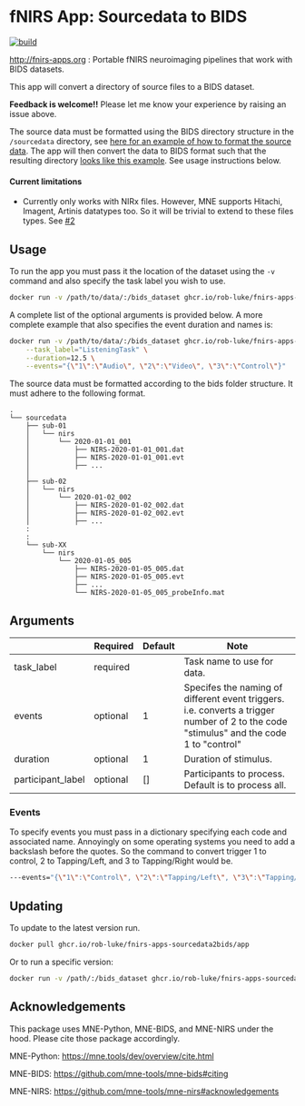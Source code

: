 # fNIRS App: Sourcedata to BIDS

[![build](https://github.com/rob-luke/fnirs-apps-sourcedata2bids/actions/workflows/ghregistry.yml/badge.svg)](https://github.com/rob-luke/fnirs-apps-sourcedata2bids/actions/workflows/ghregistry.yml)

http://fnirs-apps.org : Portable fNIRS neuroimaging pipelines that work with BIDS datasets.

This app will convert a directory of source files to a BIDS dataset.

**Feedback is welcome!!** Please let me know your experience by raising an issue above.  

The source data must be formatted using the BIDS directory structure in the `/sourcedata` directory,
see [here for an example of how to format the source data](https://github.com/rob-luke/BIDS-NIRS-Tapping/tree/00-Raw-data).
The app will then convert the data to BIDS format such that the resulting directory [looks like this example](https://github.com/rob-luke/BIDS-NIRS-Tapping/tree/master). See usage instructions below.


#### Current limitations

* Currently only works with NIRx files. However, MNE supports Hitachi, Imagent, Artinis datatypes too. So it will be trivial to extend to these files types.  See [#2](https://github.com/rob-luke/fnirs-apps-sourcedata2bids/issues/2)


## Usage

To run the app you must pass it the location of the dataset using the `-v` command and also specify the task label you wish to use.

```bash
docker run -v /path/to/data/:/bids_dataset ghcr.io/rob-luke/fnirs-apps-sourcedata2bids/app --task_label="Example"
```

A complete list of the optional arguments is provided below. A more complete example that also specifies the event duration and names is:

```bash
docker run -v /path/to/data/:/bids_dataset ghcr.io/rob-luke/fnirs-apps-sourcedata2bids/app \
    --task_label="ListeningTask" \
    --duration=12.5 \
    --events="{\"1\":\"Audio\", \"2\":\"Video\", \"3\":\"Control\"}"
```

The source data must be formatted according to the bids folder structure.
It must adhere to the following format.

```text
.
└── sourcedata
    ├── sub-01
    │   └── nirs
    │       └── 2020-01-01_001
    │           ├── NIRS-2020-01-01_001.dat
    │           ├── NIRS-2020-01-01_001.evt
    │           ├── ...
    │
    ├── sub-02
    │   └── nirs
    │       └── 2020-01-02_002
    │           ├── NIRS-2020-01-02_002.dat
    │           ├── NIRS-2020-01-02_002.evt
    │           ├── ...
    :
    :
    └── sub-XX
        └── nirs
            └── 2020-01-05_005
                ├── NIRS-2020-01-05_005.dat
                ├── NIRS-2020-01-05_005.evt
                ├── ...
                └── NIRS-2020-01-05_005_probeInfo.mat

```


## Arguments

|                   | Required | Default | Note                                                   |
|-------------------|----------|---------|--------------------------------------------------------|
| task_label        | required |         | Task name to use for data.                             |
| events            | optional | 1       | Specifes the naming of different event triggers. i.e. converts a trigger number of 2 to the code "stimulus" and the code 1 to "control"                               |
| duration          | optional | 1       | Duration of stimulus.                                  |
| participant_label | optional | []      | Participants to process. Default is to process all.    |


### Events

To specify events you must pass in a dictionary specifying each code and associated name.
Annoyingly on some operating systems you need to add a backslash before the quotes.
So the command to convert trigger 1 to control, 2 to Tapping/Left, and 3 to Tapping/Right
would be.

```bash
---events="{\"1\":\"Control\", \"2\":\"Tapping/Left\", \"3\":\"Tapping/Right\"}"
```


## Updating

To update to the latest version run.

```bash
docker pull ghcr.io/rob-luke/fnirs-apps-sourcedata2bids/app
```

Or to run a specific version:

```bash
docker run -v /path/:/bids_dataset ghcr.io/rob-luke/fnirs-apps-sourcedata2bids/app:v1.4.2
```


Acknowledgements
----------------

This package uses MNE-Python, MNE-BIDS, and MNE-NIRS under the hood. Please cite those package accordingly.

MNE-Python: https://mne.tools/dev/overview/cite.html

MNE-BIDS: https://github.com/mne-tools/mne-bids#citing

MNE-NIRS: https://github.com/mne-tools/mne-nirs#acknowledgements

